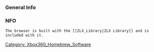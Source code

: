 ### General Info

### NFO

    The browser is built with the [[ZLX_Library|ZLX Library]] and is included with it.

[Category: Xbox360_Homebrew_Software‏](Category_Xbox360_Homebrew_Software.md‏ "wikilink")
